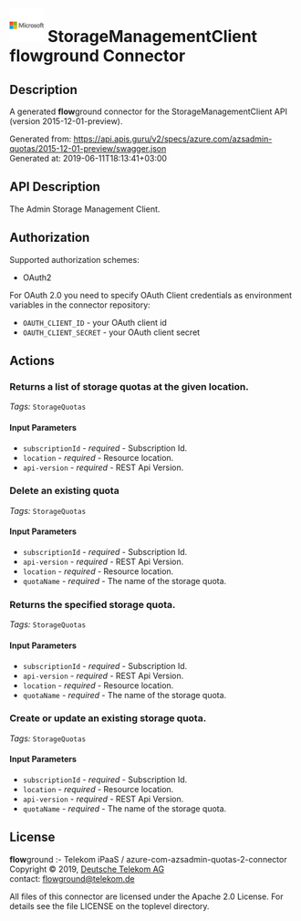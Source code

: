 # ![LOGO](logo.png) StorageManagementClient **flow**ground Connector

## Description

A generated **flow**ground connector for the StorageManagementClient API (version 2015-12-01-preview).

Generated from: https://api.apis.guru/v2/specs/azure.com/azsadmin-quotas/2015-12-01-preview/swagger.json<br/>
Generated at: 2019-06-11T18:13:41+03:00

## API Description

The Admin Storage Management Client.

## Authorization

Supported authorization schemes:
- OAuth2

For OAuth 2.0 you need to specify OAuth Client credentials as environment variables in the connector repository:
* `OAUTH_CLIENT_ID` - your OAuth client id
* `OAUTH_CLIENT_SECRET` - your OAuth client secret

## Actions

### Returns a list of storage quotas at the given location.

*Tags:* `StorageQuotas`

#### Input Parameters
* `subscriptionId` - _required_ - Subscription Id.
* `location` - _required_ - Resource location.
* `api-version` - _required_ - REST Api Version.

### Delete an existing quota

*Tags:* `StorageQuotas`

#### Input Parameters
* `subscriptionId` - _required_ - Subscription Id.
* `api-version` - _required_ - REST Api Version.
* `location` - _required_ - Resource location.
* `quotaName` - _required_ - The name of the storage quota.

### Returns the specified storage quota.

*Tags:* `StorageQuotas`

#### Input Parameters
* `subscriptionId` - _required_ - Subscription Id.
* `api-version` - _required_ - REST Api Version.
* `location` - _required_ - Resource location.
* `quotaName` - _required_ - The name of the storage quota.

### Create or update an existing storage quota.

*Tags:* `StorageQuotas`

#### Input Parameters
* `subscriptionId` - _required_ - Subscription Id.
* `location` - _required_ - Resource location.
* `api-version` - _required_ - REST Api Version.
* `quotaName` - _required_ - The name of the storage quota.

## License

**flow**ground :- Telekom iPaaS / azure-com-azsadmin-quotas-2-connector<br/>
Copyright © 2019, [Deutsche Telekom AG](https://www.telekom.de)<br/>
contact: flowground@telekom.de

All files of this connector are licensed under the Apache 2.0 License. For details
see the file LICENSE on the toplevel directory.
